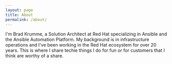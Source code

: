 ```yaml
---
layout: page
title: About
permalink: /about/
---
```


I'm Brad Krumme, a Solution Architect at Red Hat specializing in Ansible and the Ansible Automation Platform.  My background is in infrastructure operations and I've been working in the Red Hat ecosystem for over 20 years.  This is where I share techie things I do for fun or for customers that I think are worthy of a share.